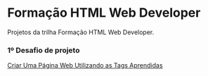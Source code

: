 # Formação HTML Web Developer
Projetos da trilha Formação HTML Web Developer.

### 1º Desafio de projeto
[Criar Uma Página Web Utilizando as Tags Aprendidas](https://github.com/Luiz-Paulo-Morais/dio-Formacao-HTML-Web-Developer-projetos/tree/main/Criar-Uma-Pagina-Web-Utilizando-as-Tags-Aprendidas)
